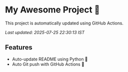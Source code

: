 # My Awesome Project 🚀

This project is automatically updated using GitHub Actions.

_Last updated: 2025-07-25 22:30:13 IST_

## Features
- Auto-update README using Python 🐍
- Auto Git push with GitHub Actions 🤖
